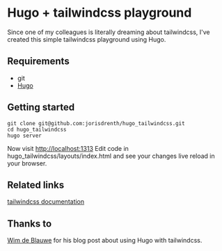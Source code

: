 # Hugo + tailwindcss playground

Since one of my colleagues is literally dreaming about tailwindcss, I've created this simple tailwindcss playground using Hugo.

## Requirements

- git
- [Hugo](https://gohugo.io/)

## Getting started

    git clone git@github.com:jorisdrenth/hugo_tailwindcss.git
    cd hugo_tailwindcss
    hugo server

Now visit [http://localhost:1313](http://localhost:1313)
Edit code in hugo_tailwindcss/layouts/index.html and see your changes live reload in your browser.

## Related links
[tailwindcss documentation](https://tailwindcss.com/docs)

## Thanks to
[Wim de Blauwe](https://www.wimdeblauwe.com/blog/2021/01/18/using-hugo-with-tailwind-css-2/) for his blog post about using Hugo with tailwindcss.
